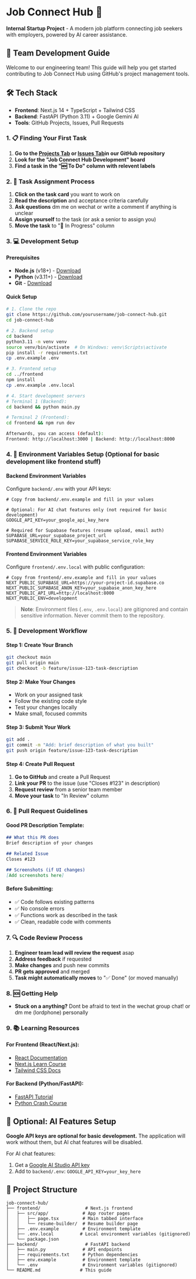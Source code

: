 # Job Connect Hub 🚀

**Internal Startup Project** - A modern job platform connecting job seekers with employers, powered by AI career assistance.

## 👥 Team Development Guide

Welcome to our engineering team! This guide will help you get started contributing to Job Connect Hub using GitHub's project management tools.

## 🛠️ Tech Stack

- **Frontend**: Next.js 14 + TypeScript + Tailwind CSS
- **Backend**: FastAPI (Python 3.11) + Google Gemini AI
- **Tools**: GitHub Projects, Issues, Pull Requests

### 1. 📋 Finding Your First Task

1. **Go to the [Projects Tab](../../projects) or [Issues Tab](../../issues)in our GitHub repository**
2. **Look for the "Job Connect Hub Development" board**
3. **Find a task in the "🆕 To Do" column with relevent labels**

### 2. 🎯 Task Assignment Process

1. **Click on the task card** you want to work on
2. **Read the description** and acceptance criteria carefully
3. **Ask questions** dm me on wechat or write a comment if anything is unclear
4. **Assign yourself** to the task (or ask a senior to assign you)
5. **Move the task** to "🔄 In Progress" column

### 3. 💻 Development Setup

#### Prerequisites
- **Node.js** (v18+) - [Download](https://nodejs.org/)
- **Python** (v3.11+) - [Download](https://python.org/)
- **Git** - [Download](https://git-scm.com/)

#### Quick Setup
```bash
# 1. Clone the repo
git clone https://github.com/yourusername/job-connect-hub.git
cd job-connect-hub

# 2. Backend setup
cd backend
python3.11 -m venv venv
source venv/bin/activate  # On Windows: venv\Scripts\activate
pip install -r requirements.txt
cp .env.example .env

# 3. Frontend setup
cd ../frontend
npm install
cp .env.example .env.local

# 4. Start development servers
# Terminal 1 (Backend):
cd backend && python main.py

# Terminal 2 (Frontend):
cd frontend && npm run dev

Afterwards, you can access (default):
Frontend: http://localhost:3000 | Backend: http://localhost:8000

```

### 4. 🔧 Environment Variables Setup (Optional for basic development like frontend stuff)

#### Backend Environment Variables
Configure `backend/.env` with your API keys:
```env
# Copy from backend/.env.example and fill in your values

# Optional: For AI chat features only (not required for basic development)
GOOGLE_API_KEY=your_google_api_key_here

# Required for Supabase features (resume upload, email auth)
SUPABASE_URL=your_supabase_project_url
SUPABASE_SERVICE_ROLE_KEY=your_supabase_service_role_key
```

#### Frontend Environment Variables
Configure `frontend/.env.local` with public configuration:
```env
# Copy from frontend/.env.example and fill in your values
NEXT_PUBLIC_SUPABASE_URL=https://your-project-id.supabase.co
NEXT_PUBLIC_SUPABASE_ANON_KEY=your_supabase_anon_key_here
NEXT_PUBLIC_API_URL=http://localhost:8000
NEXT_PUBLIC_ENV=development
```

> **Note**: Environment files (`.env`, `.env.local`) are gitignored and contain sensitive information. Never commit them to the repository.

### 5. 🔄 Development Workflow

#### Step 1: Create Your Branch
```bash
git checkout main
git pull origin main
git checkout -b feature/issue-123-task-description
```

#### Step 2: Make Your Changes
- Work on your assigned task
- Follow the existing code style
- Test your changes locally
- Make small, focused commits

#### Step 3: Submit Your Work
```bash
git add .
git commit -m "Add: brief description of what you built"
git push origin feature/issue-123-task-description
```

#### Step 4: Create Pull Request
1. **Go to GitHub** and create a Pull Request
2. **Link your PR** to the issue (use "Closes #123" in description)
3. **Request review** from a senior team member
4. **Move your task** to "In Review" column

### 6. 📝 Pull Request Guidelines

#### Good PR Description Template:
```markdown
## What this PR does
Brief description of your changes

## Related Issue
Closes #123

## Screenshots (if UI changes)
[Add screenshots here]
```

#### Before Submitting:
- ✅ Code follows existing patterns
- ✅ No console errors
- ✅ Functions work as described in the task
- ✅ Clean, readable code with comments

### 7. 🔍 Code Review Process

1. **Engineer team lead will review the request** asap
2. **Address feedback** if requested
3. **Make changes** and push new commits
4. **PR gets approved** and merged
5. **Task might automatically moves** to "✅ Done" (or moved manually)

### 8. 🆘 Getting Help

- **Stuck on a anything?** Dont be afraid to text in the wechat group chat! or dm me (lordphone) personally

### 9. 📚 Learning Resources

#### For Frontend (React/Next.js):
- [React Documentation](https://react.dev/)
- [Next.js Learn Course](https://nextjs.org/learn)
- [Tailwind CSS Docs](https://tailwindcss.com/)

#### For Backend (Python/FastAPI):
- [FastAPI Tutorial](https://fastapi.tiangolo.com/tutorial/)
- [Python Crash Course](https://www.python.org/about/gettingstarted/)

## 🔧 Optional: AI Features Setup

**Google API keys are optional for basic development.** The application will work without them, but AI chat features will be disabled. 

For AI chat features:
1. Get a [Google AI Studio API key](https://makersuite.google.com/app/apikey)
2. Add to `backend/.env`: `GOOGLE_API_KEY=your_key_here`

## 📁 Project Structure

```
job-connect-hub/
├── frontend/                 # Next.js frontend
│   ├── src/app/             # App router pages
│   │   ├── page.tsx         # Main tabbed interface
│   │   └── resume-builder/  # Resume builder page
│   ├── .env.example         # Environment template
│   ├── .env.local          # Local environment variables (gitignored)
│   └── package.json
├── backend/                  # FastAPI backend
│   ├── main.py              # API endpoints
│   ├── requirements.txt     # Python dependencies
│   ├── env.example          # Environment template
│   └── .env                 # Environment variables (gitignored)
└── README.md               # This guide
```
